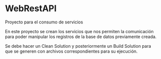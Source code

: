 # WebRestAPI
Proyecto para el consumo de servicios 

En este proyecto se crean los servicios que nos permiten la comunicación para poder manipular los registros de la base de datos 
previamente creada.

Se debe hacer un Clean Solution y posteriormente un Build Solution para que se generen con archivos correspondientes para su ejecución.
